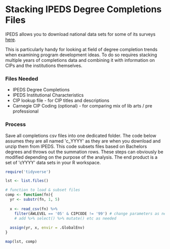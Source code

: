 Stacking IPEDS Degree Completions Files
=========
IPEDS allows you to download national data sets for some of its surveys [here](https://nces.ed.gov/ipeds/datacenter/DataFiles.aspx).

This is particularly handy for looking at field of degree completion trends when examining program development ideas. To do so requires stacking multiple years of completions data and combining it with information on CIPs and the institutions themselves.

### Files Needed
* IPEDS Degree Completions
* IPEDS Institutional Characteristics
* CIP lookup file - for CIP titles and descriptions
* Carnegie CIP Coding (optional) - for comparing mix of lib arts / pre professional

### Process
Save all completions csv files into one dedicated folder. The code below assumes they are all named 'c_YYYY' as they are when you download and unzip them from IPEDS. This code subsets files based on Bachelors degrees and throws out the summation rows. These steps can obviously be modified depending on the purpose of the analysis. The end product is a set of 'cYYYY' data sets in your R workspace.
```r
require('tidyverse')

lst <- list.files()

# function to load & subset files
comp <- function(fn){
  yr <- substr(fn, 1, 5)
  
  x <- read_csv(fn) %>% 
    filter(AWLEVEL == '05' & CIPCODE != '99') # change parameters as needed
    # add %>% select() %>% mutate() etc as needed
  
  assign(yr, x, envir = .GlobalEnv)
}

map(lst, comp)

```
